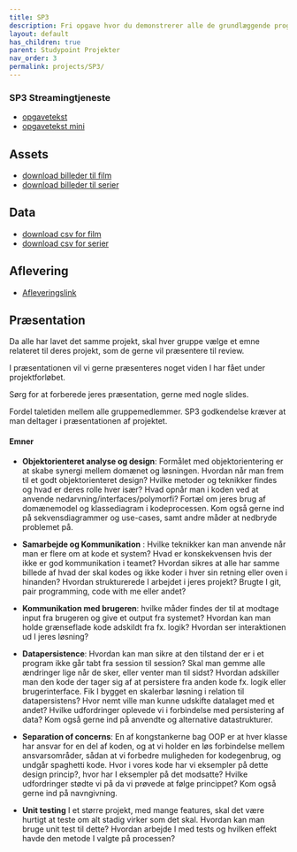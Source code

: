 ```yaml
---
title: SP3
description: Fri opgave hvor du demonstrerer alle de grundlæggende programmeringskoncepter
layout: default
has_children: true
parent: Studypoint Projekter
nav_order: 3
permalink: projects/SP3/
---
```


### SP3 Streamingtjeneste

- [opgavetekst](SP3.pdf)
- [opgavetekst mini](SP3mini.pdf)


## Assets
- [download billeder til film](billeder-til-film.zip)
- [download billeder til serier](billeder-til-serier.zip)


## Data

 - [download csv for film](film.txt)
 - [download csv for serier](serier.txt)


## Aflevering

- [Afleveringslink](https://cphbusiness.mrooms.net/mod/assign/view.php?id=766022)


## Præsentation
Da alle har lavet det samme projekt, skal hver gruppe vælge et emne relateret til deres projekt, som de gerne vil præsentere til review. 

I præsentationen vil vi gerne præsenteres noget viden I har fået under projektforløbet. 

Sørg for at forberede jeres præsentation, gerne med nogle slides. 

Fordel taletiden mellem alle gruppemedlemmer. SP3 godkendelse kræver at man deltager i præsentationen af projektet.



#### Emner

- **Objektorienteret analyse og design**: Formålet med objektorientering er at skabe synergi mellem domænet og løsningen.
Hvordan når man frem til et godt objektorienteret design? Hvilke metoder og teknikker findes og hvad er deres rolle hver især? Hvad opnår man i koden ved at anvende nedarvning/interfaces/polymorfi?
Fortæl om jeres brug af domænemodel og klassediagram i kodeprocessen. Kom også gerne ind på sekvensdiagrammer og use-cases, samt andre måder at nedbryde problemet på.

- **Samarbejde og Kommunikation** : Hvilke teknikker kan man anvende når man er flere om at kode et system? Hvad er konskekvensen hvis der ikke er god kommunikation i teamet? 
Hvordan sikres at alle har samme billede af hvad der skal kodes og ikke koder i hver sin retning eller oven i hinanden?
Hvordan strukturerede I arbejdet i jeres projekt? Brugte I git, pair programming, code with me eller andet? 

- **Kommunikation med brugeren**: hvilke måder findes der til at modtage input fra brugeren og give et output fra
systemet? Hvordan kan man holde grænseflade kode adskildt fra fx. logik? 
Hvordan ser interaktionen ud I jeres løsning?

- **Datapersistence**: Hvordan kan man sikre at den tilstand der er i et program ikke går tabt fra session til session?
Skal man gemme alle ændringer lige når de sker, eller venter man til sidst? Hvordan adskiller man den kode der tager sig af at persistere fra anden kode fx. logik eller brugerinterface.
Fik I bygget en skalerbar løsning i relation til datapersistens? Hvor nemt ville man kunne udskifte datalaget med et andet?
Hvilke udfordringer oplevede vi i forbindelse med persistering af data? Kom også gerne ind på anvendte og alternative datastrukturer.

- **Separation of concerns**: En af kongstankerne bag OOP er at hver klasse har ansvar for en del af koden, og at vi holder en løs forbindelse mellem ansvarsområder, sådan at vi forbedre muligheden for kodegenbrug, og undgår spaghetti kode.
Hvor i vores kode har vi eksempler på dette design princip?, hvor har I eksempler på det modsatte? Hvilke udfordringer stødte vi på da vi prøvede at følge princippet? Kom også gerne ind på navngivning.

- **Unit testing** I et større projekt, med mange features, skal det være hurtigt at teste om alt stadig virker som det skal. Hvordan kan man bruge unit test til dette? 
Hvordan arbejde I med tests og hvilken effekt havde den metode I valgte på processen?